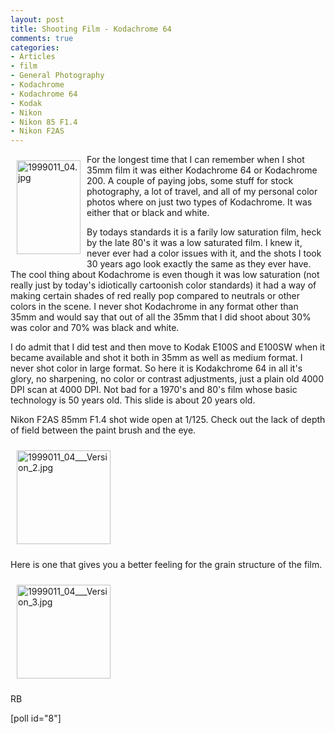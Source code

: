 ```yaml
---
layout: post
title: Shooting Film - Kodachrome 64
comments: true
categories:
- Articles
- film
- General Photography
- Kodachrome
- Kodachrome 64
- Kodak
- Nikon
- Nikon 85 F1.4
- Nikon F2AS
---
```

<a rel="lightbox" href="/wp-content/uploads/2009/06/1999011_04.jpg"><img title="1999011_04.jpg" src="/wp-content/uploads/2009/06/.thumbs/.1999011_04.jpg" border="0" alt="1999011_04.jpg" hspace="10" vspace="10" width="102" height="150" align="left" /></a>For the longest time that I can remember when I shot 35mm film it was either Kodachrome 64 or Kodachrome 200. A couple of paying jobs, some stuff for stock photography, a lot of travel, and all of my personal color photos where on just two types of Kodachrome. It was either that or black and white.

By todays standards it is a farily low saturation film, heck by the late 80's it was a low saturated film. I knew it, never ever had a color issues with it, and the shots I took 30 years ago look exactly the same as they ever have. The cool thing about Kodachrome is even though it was low saturation (not really just by today's idiotically cartoonish color standards) it had a way of making certain shades of red really pop compared to neutrals or other colors in the scene. I never shot Kodachrome in any format other than 35mm and would say that out of all the 35mm that I did shoot about 30% was color and 70% was black and white.

I do admit that I did test and then move to Kodak E100S and E100SW when it became available and shot it both in 35mm as well as medium format. I never shot color in large format. So here it is Kodakchrome 64 in all it's glory, no sharpening, no color or contrast adjustments, just a plain old 4000 DPI scan at 4000 DPI. Not bad for a 1970's and 80's film whose basic technology is 50 years old. This slide is about 20 years old.

Nikon F2AS 85mm F1.4 shot wide open at 1/125. Check out the lack of depth of field between the paint brush and the eye.

<a rel="lightbox" href="/wp-content/uploads/2009/06/1999011_04___Version_2.jpg"></a><a rel="lightbox" href="/wp-content/uploads/2009/06/1999011_04___Version_2.jpg"><img title="1999011_04___Version_2.jpg" src="/wp-content/uploads/2009/06/.thumbs/.1999011_04___Version_2.jpg" border="0" alt="1999011_04___Version_2.jpg" hspace="10" vspace="10" width="150" height="150" /></a>

Here is one that gives you a better feeling for the grain structure of the film.

<a rel="lightbox" href="/wp-content/uploads/2009/06/1999011_04___Version_3.jpg"><img title="1999011_04___Version_3.jpg" src="/wp-content/uploads/2009/06/.thumbs/.1999011_04___Version_3.jpg" border="0" alt="1999011_04___Version_3.jpg" hspace="10" vspace="10" width="150" height="150" /></a>

RB

[poll id="8"] 